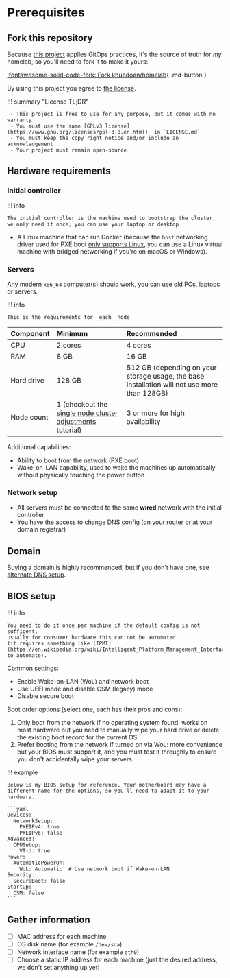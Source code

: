 # Prerequisites

## Fork this repository

Because [this project](https://github.com/khuedoan/homelab) applies GitOps practices,
it's the source of truth for _my_ homelab, so you'll need to fork it to make it yours:

[:fontawesome-solid-code-fork: Fork khuedoan/homelab](https://github.com/khuedoan/homelab/fork){ .md-button }

By using this project you agree to [the license](../../reference/license.md).


!!! summary "License TL;DR"

     - This project is free to use for any purpose, but it comes with no warranty
     - You must use the same [GPLv3 license](https://www.gnu.org/licenses/gpl-3.0.en.html)  in `LICENSE.md`
     - You must keep the copy right notice and/or include an acknowledgement
     - Your project must remain open-source

## Hardware requirements

### Initial controller

!!! info

    The initial controller is the machine used to bootstrap the cluster, we only need it once, you can use your laptop or desktop

- A Linux machine that can run Docker (because the `host` networking driver used for PXE boot [only supports Linux](https://docs.docker.com/network/host/), you can use a Linux virtual machine with bridged networking if you're on macOS or Windows).

### Servers

Any modern `x86_64` computer(s) should work, you can use old PCs, laptops or servers.

!!! info

    This is the requirements for _each_ node

| Component  | Minimum                                                                                                      | Recommended                                                                                  |
| :--        | :--                                                                                                          | :--                                                                                          |
| CPU        | 2 cores                                                                                                      | 4 cores                                                                                      |
| RAM        | 8 GB                                                                                                         | 16 GB                                                                                        |
| Hard drive | 128 GB                                                                                                       | 512 GB (depending on your storage usage, the base installation will not use more than 128GB) |
| Node count | 1 (checkout the [single node cluster adjustments](../../how-to-guides/single-node-cluster-adjustments.md) tutorial) | 3 or more for high availability                                                              |

Additional capabilities:

- Ability to boot from the network (PXE boot)
- Wake-on-LAN capability, used to wake the machines up automatically without physically touching the power button

### Network setup

- All servers must be connected to the same **wired** network with the initial controller
- You have the access to change DNS config (on your router or at your domain registrar)

## Domain

Buying a domain is highly recommended, but if you don't have one, see [alternate DNS setup](../../how-to-guides/alternate-dns-setup.md).

## BIOS setup

!!! info

    You need to do it once per machine if the default config is not sufficent,
    usually for consumer hardware this can not be automated
    (it requires something like [IPMI](https://en.wikipedia.org/wiki/Intelligent_Platform_Management_Interface) to automate).

Common settings:

- Enable Wake-on-LAN (WoL) and network boot
- Use UEFI mode and disable CSM (legacy) mode
- Disable secure boot

Boot order options (select one, each has their pros and cons):

1. Only boot from the network if no operating system found: works on most hardware but you need to manually wipe your hard drive or delete the existing boot record for the current OS
2. Prefer booting from the network if turned on via WoL: more convenience but your BIOS must support it, and you must test it throughly to ensure you don't accidentally wipe your servers

!!! example

    Below is my BIOS setup for reference. Your motherboard may have a different name for the options, so you'll need to adapt it to your hardware.

    ```yaml
    Devices:
      NetworkSetup:
        PXEIPv4: true
        PXEIPv6: false
    Advanced:
      CPUSetup:
        VT-d: true
    Power:
      AutomaticPowerOn:
        WoL: Automatic  # Use network boot if Wake-on-LAN
    Security:
      SecureBoot: false
    Startup:
      CSM: false
    ```

## Gather information

- [ ] MAC address for each machine
- [ ] OS disk name (for example `/dev/sda`)
- [ ] Network interface name (for example `eth0`)
- [ ] Choose a static IP address for each machine (just the desired address, we don't set anything up yet)
